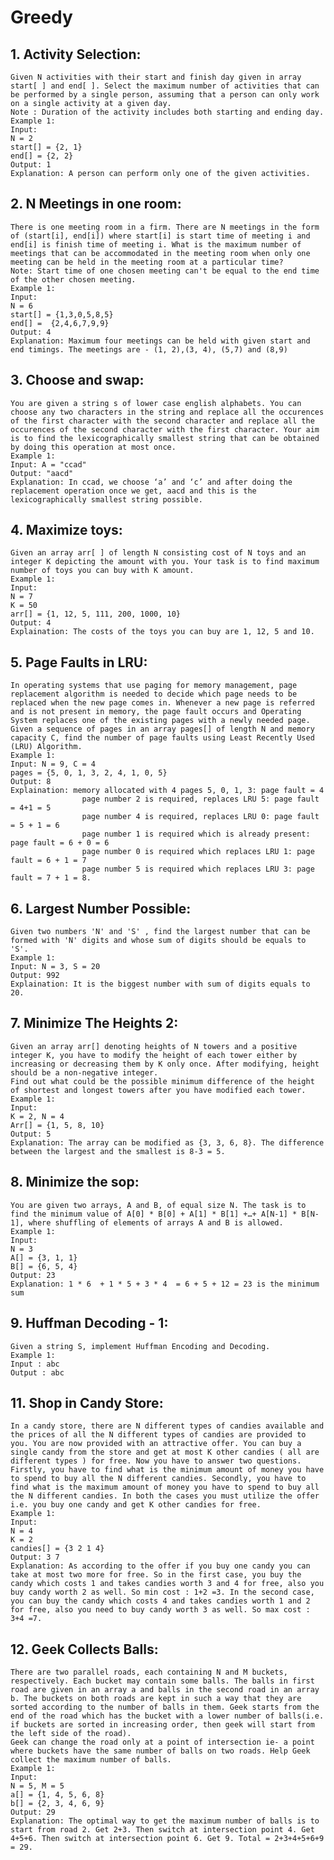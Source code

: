 # Greedy

## 1. Activity Selection:
    Given N activities with their start and finish day given in array start[ ] and end[ ]. Select the maximum number of activities that can be performed by a single person, assuming that a person can only work on a single activity at a given day.
    Note : Duration of the activity includes both starting and ending day.
    Example 1:
    Input:
    N = 2
    start[] = {2, 1}
    end[] = {2, 2}
    Output: 1
    Explanation: A person can perform only one of the given activities.  

## 2. N Meetings in one room:
    There is one meeting room in a firm. There are N meetings in the form of (start[i], end[i]) where start[i] is start time of meeting i and end[i] is finish time of meeting i. What is the maximum number of meetings that can be accommodated in the meeting room when only one meeting can be held in the meeting room at a particular time?
    Note: Start time of one chosen meeting can't be equal to the end time of the other chosen meeting.
    Example 1:
    Input:
    N = 6
    start[] = {1,3,0,5,8,5}
    end[] =  {2,4,6,7,9,9}
    Output: 4
    Explanation: Maximum four meetings can be held with given start and end timings. The meetings are - (1, 2),(3, 4), (5,7) and (8,9)

## 3. Choose and swap:
    You are given a string s of lower case english alphabets. You can choose any two characters in the string and replace all the occurences of the first character with the second character and replace all the occurences of the second character with the first character. Your aim is to find the lexicographically smallest string that can be obtained by doing this operation at most once.
    Example 1:
    Input: A = "ccad"
    Output: "aacd"
    Explanation: In ccad, we choose ‘a’ and ‘c’ and after doing the replacement operation once we get, aacd and this is the lexicographically smallest string possible.  

## 4. Maximize toys:
    Given an array arr[ ] of length N consisting cost of N toys and an integer K depicting the amount with you. Your task is to find maximum number of toys you can buy with K amount. 
    Example 1:
    Input: 
    N = 7 
    K = 50
    arr[] = {1, 12, 5, 111, 200, 1000, 10}
    Output: 4
    Explaination: The costs of the toys you can buy are 1, 12, 5 and 10.

## 5. Page Faults in LRU:
    In operating systems that use paging for memory management, page replacement algorithm is needed to decide which page needs to be replaced when the new page comes in. Whenever a new page is referred and is not present in memory, the page fault occurs and Operating System replaces one of the existing pages with a newly needed page.
    Given a sequence of pages in an array pages[] of length N and memory capacity C, find the number of page faults using Least Recently Used (LRU) Algorithm. 
    Example 1:
    Input: N = 9, C = 4
    pages = {5, 0, 1, 3, 2, 4, 1, 0, 5}
    Output: 8
    Explaination: memory allocated with 4 pages 5, 0, 1, 3: page fault = 4
                    page number 2 is required, replaces LRU 5: page fault = 4+1 = 5
                    page number 4 is required, replaces LRU 0: page fault = 5 + 1 = 6
                    page number 1 is required which is already present: page fault = 6 + 0 = 6
                    page number 0 is required which replaces LRU 1: page fault = 6 + 1 = 7
                    page number 5 is required which replaces LRU 3: page fault = 7 + 1 = 8.

## 6. Largest Number Possible:
    Given two numbers 'N' and 'S' , find the largest number that can be formed with 'N' digits and whose sum of digits should be equals to 'S'. 
    Example 1:
    Input: N = 3, S = 20
    Output: 992
    Explaination: It is the biggest number with sum of digits equals to 20.

## 7. Minimize The Heights 2:
    Given an array arr[] denoting heights of N towers and a positive integer K, you have to modify the height of each tower either by increasing or decreasing them by K only once. After modifying, height should be a non-negative integer. 
    Find out what could be the possible minimum difference of the height of shortest and longest towers after you have modified each tower. 
    Example 1:
    Input:
    K = 2, N = 4
    Arr[] = {1, 5, 8, 10}
    Output: 5
    Explanation: The array can be modified as {3, 3, 6, 8}. The difference between the largest and the smallest is 8-3 = 5.

## 8. Minimize the sop:
    You are given two arrays, A and B, of equal size N. The task is to find the minimum value of A[0] * B[0] + A[1] * B[1] +…+ A[N-1] * B[N-1], where shuffling of elements of arrays A and B is allowed.
    Example 1:
    Input:
    N = 3 
    A[] = {3, 1, 1}
    B[] = {6, 5, 4}
    Output: 23 
    Explanation: 1 * 6  + 1 * 5 + 3 * 4  = 6 + 5 + 12 = 23 is the minimum sum

## 9. Huffman Decoding - 1:
    Given a string S, implement Huffman Encoding and Decoding.
    Example 1:
    Input : abc
    Output : abc

## 11. Shop in Candy Store:
    In a candy store, there are N different types of candies available and the prices of all the N different types of candies are provided to you. You are now provided with an attractive offer. You can buy a single candy from the store and get at most K other candies ( all are different types ) for free. Now you have to answer two questions. Firstly, you have to find what is the minimum amount of money you have to spend to buy all the N different candies. Secondly, you have to find what is the maximum amount of money you have to spend to buy all the N different candies. In both the cases you must utilize the offer i.e. you buy one candy and get K other candies for free.
    Example 1:
    Input:
    N = 4
    K = 2
    candies[] = {3 2 1 4}
    Output: 3 7 
    Explanation: As according to the offer if you buy one candy you can take at most two more for free. So in the first case, you buy the candy which costs 1 and takes candies worth 3 and 4 for free, also you buy candy worth 2 as well. So min cost : 1+2 =3. In the second case, you can buy the candy which costs 4 and takes candies worth 1 and 2 for free, also you need to buy candy worth 3 as well. So max cost : 3+4 =7.

## 12. Geek Collects Balls:
    There are two parallel roads, each containing N and M buckets, respectively. Each bucket may contain some balls. The balls in first road are given in an array a and balls in the second road in an array b. The buckets on both roads are kept in such a way that they are sorted according to the number of balls in them. Geek starts from the end of the road which has the bucket with a lower number of balls(i.e. if buckets are sorted in increasing order, then geek will start from the left side of the road).
    Geek can change the road only at a point of intersection ie- a point where buckets have the same number of balls on two roads. Help Geek collect the maximum number of balls.
    Example 1:
    Input: 
    N = 5, M = 5
    a[] = {1, 4, 5, 6, 8}
    b[] = {2, 3, 4, 6, 9}
    Output: 29
    Explanation: The optimal way to get the maximum number of balls is to start from road 2. Get 2+3. Then switch at intersection point 4. Get 4+5+6. Then switch at intersection point 6. Get 9. Total = 2+3+4+5+6+9 = 29.